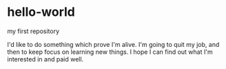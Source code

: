 # hello-world
my first repository

I'd like to do something which prove I'm alive.
I'm going to quit my job, and then to keep focus on learning new things.
I hope I can find out what I'm interested in and paid well.
